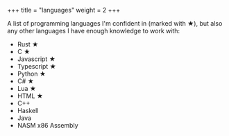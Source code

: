 +++
title = "languages"
weight = 2
+++

A list of programming languages I'm confident in (marked with ★),
but also any other languages I have enough knowledge to work with:

* Rust ★
* C ★
* Javascript ★
* Typescript ★
* Python ★
* C# ★
* Lua ★
* HTML ★
* C++
* Haskell
* Java
* NASM x86 Assembly
        
